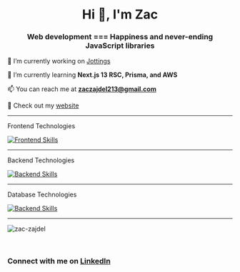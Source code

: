 <h1 align="center">Hi 👋, I'm Zac</h1>
<h3 align="center">Web development === Happiness and never-ending JavaScript libraries</h3>

🔭 I’m currently working on [Jottings](https://github.com/Zac-Zajdel/jottings)

🌱 I’m currently learning **Next.js 13 RSC, Prisma, and AWS**

📫 You can reach me at **zaczajdel213@gmail.com**

🚀 Check out my [website](https://zaczajdel.com)

---

Frontend Technologies

[![Frontend Skills](https://skillicons.dev/icons?i=nextjs,react,nuxt,vue,typescript,html,css,tailwind)](https://skillicons.dev)

---

Backend Technologies

[![Backend Skills](https://skillicons.dev/icons?i=laravel,nodejs,express,aws,vercel)](https://skillicons.dev)

---

Database Technologies

[![Backend Skills](https://skillicons.dev/icons?i=mysql,planetscale,prisma,postgres)](https://skillicons.dev)

---

<p>
  <img align="center" src="https://github-readme-stats.vercel.app/api/top-langs/?username=zac-zajdel&layout=compact&hide=html" alt="zac-zajdel" />
</p>
<br />

### Connect with me on [LinkedIn](https://linkedin.com/in/zaczajdel213@gmail.com)
